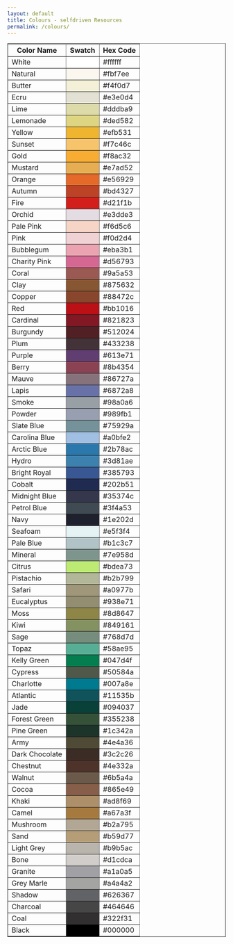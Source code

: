 ```yaml
---
layout: default
title: Colours - selfdriven Resources
permalink: /colours/
---
```


<table border="1" cellpadding="6" cellspacing="0">
  <thead>
    <tr>
      <th>Color Name</th>
      <th>Swatch</th>
      <th>Hex Code</th>
    </tr>
  </thead>
  <tbody>
    <tr><td>White</td><td style="background:#ffffff; width:60px;"></td><td>#ffffff</td></tr>
    <tr><td>Natural</td><td style="background:#fbf7ee; width:60px;"></td><td>#fbf7ee</td></tr>
    <tr><td>Butter</td><td style="background:#f4f0d7; width:60px;"></td><td>#f4f0d7</td></tr>
    <tr><td>Ecru</td><td style="background:#e3e0d4; width:60px;"></td><td>#e3e0d4</td></tr>
    <tr><td>Lime</td><td style="background:#dddba9; width:60px;"></td><td>#dddba9</td></tr>
    <tr><td>Lemonade</td><td style="background:#ded582; width:60px;"></td><td>#ded582</td></tr>
    <tr><td>Yellow</td><td style="background:#efb531; width:60px;"></td><td>#efb531</td></tr>
    <tr><td>Sunset</td><td style="background:#f7c46c; width:60px;"></td><td>#f7c46c</td></tr>
    <tr><td>Gold</td><td style="background:#f8ac32; width:60px;"></td><td>#f8ac32</td></tr>
    <tr><td>Mustard</td><td style="background:#e7ad52; width:60px;"></td><td>#e7ad52</td></tr>
    <tr><td>Orange</td><td style="background:#e56929; width:60px;"></td><td>#e56929</td></tr>
    <tr><td>Autumn</td><td style="background:#bd4327; width:60px;"></td><td>#bd4327</td></tr>
    <tr><td>Fire</td><td style="background:#d21f1b; width:60px;"></td><td>#d21f1b</td></tr>
    <tr><td>Orchid</td><td style="background:#e3dde3; width:60px;"></td><td>#e3dde3</td></tr>
    <tr><td>Pale Pink</td><td style="background:#f6d5c6; width:60px;"></td><td>#f6d5c6</td></tr>
    <tr><td>Pink</td><td style="background:#f0d2d4; width:60px;"></td><td>#f0d2d4</td></tr>
    <tr><td>Bubblegum</td><td style="background:#eba3b1; width:60px;"></td><td>#eba3b1</td></tr>
    <tr><td>Charity Pink</td><td style="background:#d56793; width:60px;"></td><td>#d56793</td></tr>
    <tr><td>Coral</td><td style="background:#9a5a53; width:60px;"></td><td>#9a5a53</td></tr>
    <tr><td>Clay</td><td style="background:#875632; width:60px;"></td><td>#875632</td></tr>
    <tr><td>Copper</td><td style="background:#88472c; width:60px;"></td><td>#88472c</td></tr>
    <tr><td>Red</td><td style="background:#bb1016; width:60px;"></td><td>#bb1016</td></tr>
    <tr><td>Cardinal</td><td style="background:#821823; width:60px;"></td><td>#821823</td></tr>
    <tr><td>Burgundy</td><td style="background:#512024; width:60px;"></td><td>#512024</td></tr>
    <tr><td>Plum</td><td style="background:#433238; width:60px;"></td><td>#433238</td></tr>
    <tr><td>Purple</td><td style="background:#613e71; width:60px;"></td><td>#613e71</td></tr>
    <tr><td>Berry</td><td style="background:#8b4354; width:60px;"></td><td>#8b4354</td></tr>
    <tr><td>Mauve</td><td style="background:#86727a; width:60px;"></td><td>#86727a</td></tr>
    <tr><td>Lapis</td><td style="background:#6872a8; width:60px;"></td><td>#6872a8</td></tr>
    <tr><td>Smoke</td><td style="background:#98a0a6; width:60px;"></td><td>#98a0a6</td></tr>
    <tr><td>Powder</td><td style="background:#989fb1; width:60px;"></td><td>#989fb1</td></tr>
    <tr><td>Slate Blue</td><td style="background:#75929a; width:60px;"></td><td>#75929a</td></tr>
    <tr><td>Carolina Blue</td><td style="background:#a0bfe2; width:60px;"></td><td>#a0bfe2</td></tr>
    <tr><td>Arctic Blue</td><td style="background:#2b78ac; width:60px;"></td><td>#2b78ac</td></tr>
    <tr><td>Hydro</td><td style="background:#3d81ae; width:60px;"></td><td>#3d81ae</td></tr>
    <tr><td>Bright Royal</td><td style="background:#385793; width:60px;"></td><td>#385793</td></tr>
    <tr><td>Cobalt</td><td style="background:#202b51; width:60px;"></td><td>#202b51</td></tr>
    <tr><td>Midnight Blue</td><td style="background:#35374c; width:60px;"></td><td>#35374c</td></tr>
    <tr><td>Petrol Blue</td><td style="background:#3f4a53; width:60px;"></td><td>#3f4a53</td></tr>
    <tr><td>Navy</td><td style="background:#1e202d; width:60px;"></td><td>#1e202d</td></tr>
    <tr><td>Seafoam</td><td style="background:#e5f3f4; width:60px;"></td><td>#e5f3f4</td></tr>
    <tr><td>Pale Blue</td><td style="background:#b1c3c7; width:60px;"></td><td>#b1c3c7</td></tr>
    <tr><td>Mineral</td><td style="background:#7e958d; width:60px;"></td><td>#7e958d</td></tr>
    <tr><td>Citrus</td><td style="background:#bdea73; width:60px;"></td><td>#bdea73</td></tr>
    <tr><td>Pistachio</td><td style="background:#b2b799; width:60px;"></td><td>#b2b799</td></tr>
    <tr><td>Safari</td><td style="background:#a0977b; width:60px;"></td><td>#a0977b</td></tr>
    <tr><td>Eucalyptus</td><td style="background:#938e71; width:60px;"></td><td>#938e71</td></tr>
    <tr><td>Moss</td><td style="background:#8d8647; width:60px;"></td><td>#8d8647</td></tr>
    <tr><td>Kiwi</td><td style="background:#849161; width:60px;"></td><td>#849161</td></tr>
    <tr><td>Sage</td><td style="background:#768d7d; width:60px;"></td><td>#768d7d</td></tr>
    <tr><td>Topaz</td><td style="background:#58ae95; width:60px;"></td><td>#58ae95</td></tr>
    <tr><td>Kelly Green</td><td style="background:#047d4f; width:60px;"></td><td>#047d4f</td></tr>
    <tr><td>Cypress</td><td style="background:#50584a; width:60px;"></td><td>#50584a</td></tr>
    <tr><td>Charlotte</td><td style="background:#007a8e; width:60px;"></td><td>#007a8e</td></tr>
    <tr><td>Atlantic</td><td style="background:#11535b; width:60px;"></td><td>#11535b</td></tr>
    <tr><td>Jade</td><td style="background:#094037; width:60px;"></td><td>#094037</td></tr>
    <tr><td>Forest Green</td><td style="background:#355238; width:60px;"></td><td>#355238</td></tr>
    <tr><td>Pine Green</td><td style="background:#1c342a; width:60px;"></td><td>#1c342a</td></tr>
    <tr><td>Army</td><td style="background:#4e4a36; width:60px;"></td><td>#4e4a36</td></tr>
    <tr><td>Dark Chocolate</td><td style="background:#3c2c26; width:60px;"></td><td>#3c2c26</td></tr>
    <tr><td>Chestnut</td><td style="background:#4e332a; width:60px;"></td><td>#4e332a</td></tr>
    <tr><td>Walnut</td><td style="background:#6b5a4a; width:60px;"></td><td>#6b5a4a</td></tr>
    <tr><td>Cocoa</td><td style="background:#865e49; width:60px;"></td><td>#865e49</td></tr>
    <tr><td>Khaki</td><td style="background:#ad8f69; width:60px;"></td><td>#ad8f69</td></tr>
    <tr><td>Camel</td><td style="background:#a67a3f; width:60px;"></td><td>#a67a3f</td></tr>
    <tr><td>Mushroom</td><td style="background:#b2a795; width:60px;"></td><td>#b2a795</td></tr>
    <tr><td>Sand</td><td style="background:#b59d77; width:60px;"></td><td>#b59d77</td></tr>
    <tr><td>Light Grey</td><td style="background:#b9b5ac; width:60px;"></td><td>#b9b5ac</td></tr>
    <tr><td>Bone</td><td style="background:#d1cdca; width:60px;"></td><td>#d1cdca</td></tr>
    <tr><td>Granite</td><td style="background:#a1a0a5; width:60px;"></td><td>#a1a0a5</td></tr>
    <tr><td>Grey Marle</td><td style="background:#a4a4a2; width:60px;"></td><td>#a4a4a2</td></tr>
    <tr><td>Shadow</td><td style="background:#626367; width:60px;"></td><td>#626367</td></tr>
    <tr><td>Charcoal</td><td style="background:#464646; width:60px;"></td><td>#464646</td></tr>
    <tr><td>Coal</td><td style="background:#322f31; width:60px;"></td><td>#322f31</td></tr>
    <tr><td>Black</td><td style="background:#000000; width:60px;"></td><td>#000000</td></tr>
  </tbody>
</table>